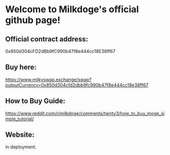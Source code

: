# Welcome to Milkdoge's official github page!

## Official contract address: 
0x850d304cFD2dBb9fC990b47f8e444cc18E38ff67

## Buy here: 
https://www.milkyswap.exchange/swap?outputCurrency=0x850d304cfd2dbb9fc990b47f8e444cc18e38ff67

## How to Buy Guide: 
https://www.reddit.com/r/milkdoge/comments/twnty3/how_to_buy_moge_simple_tutorial/

## Website:
in deployment.
